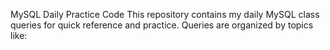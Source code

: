 MySQL Daily Practice Code
This repository contains my daily MySQL class queries for quick reference and practice. Queries are organized by topics like:
